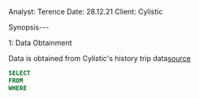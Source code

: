 Analyst: Terence
Date: 28.12.21
Client: Cylistic


Synopsis---


1: Data Obtainment

Data is obtained from Cylistic's history trip data[source](https://divvy-tripdata.s3.amazonaws.com/index.html)


~~~~sql
SELECT
FROM 
WHERE
~~~~
